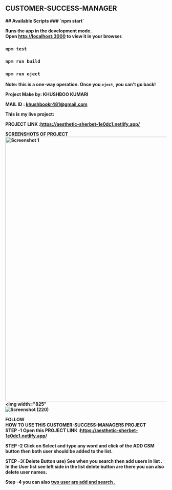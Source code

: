 <h2><b>CUSTOMER-SUCCESS-MANAGER<b></h2>
## Available Scripts
### `npm start`

Runs the app in the development mode.\
Open [http://localhost:3000](http://localhost:3000) to view it in your browser.
### `npm test`
### `npm run build`

### `npm run eject`

**Note: this is a one-way operation. Once you `eject`, you can't go back!**

Project Make by: KHUSHBOO KUMARI

MAIL ID : khushbookr481@gmail.com

This is my live project:

PROJECT LINK :https://aesthetic-sherbet-1e0dc1.netlify.app/
  
 

SCREENSHOTS OF PROJECT
<img width="825" alt="Screenshot 1" src="https://user-images.githubusercontent.com/63450932/169579532-36ebc93c-ba96-4bb3-8eb7-454c7b6ce9e8.png">
<img width="825"
<br>![Screenshot (220)](https://user-images.githubusercontent.com/63450932/169587566-3da7fd60-75aa-4b87-a2d6-7a99a9174905.png)

  FOLLOW
  <br>
  <b>HOW TO USE THIS CUSTOMER-SUCCESS-MANAGERS PROJECT </b>
<br>
STEP -1 Open this PROJECT LINK :https://aesthetic-sherbet-1e0dc1.netlify.app/
  
STEP -2 Click on Select and type any word  and click of the ADD CSM button then both user should be added to the list.
  
STEP -3( Delete Button use) See when you search then add users in list . In the User list see left side in the list delete button are there you can also delete user names.
  
Step -4 you can also <u>two user are add and search<u> . 







